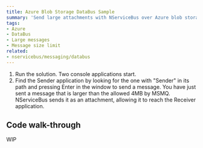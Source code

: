 ```yaml
---
title: Azure Blob Storage DataBus Sample
summary: 'Send large attachments with NServiceBus over Azure blob storage.'
tags:
- Azure
- DataBus
- Large messages
- Message size limit
related:
- nservicebus/messaging/databus
---
```


 1. Run the solution. Two console applications start.
 2. Find the Sender application by looking for the one with "Sender" in its path and pressing Enter in the window to send a message. You have just sent a message that is larger than the allowed 4MB by MSMQ. NServiceBus sends it as an attachment, allowing it to reach the Receiver application.
 
## Code walk-through

WIP